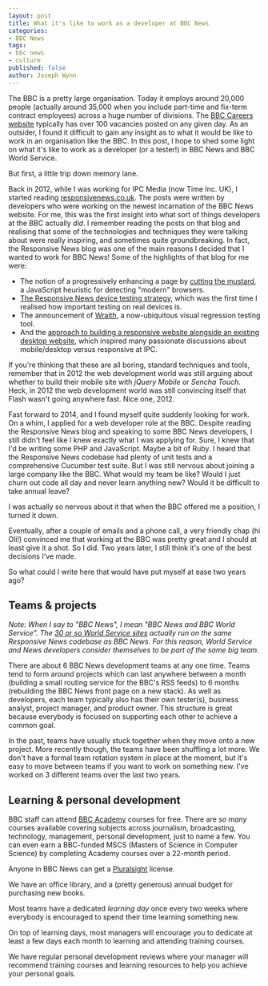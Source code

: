 ```yaml
---
layout: post
title: What it's like to work as a developer at BBC News
categories:
- BBC News
tags:
- bbc news
- culture
published: false
author: Joseph Wynn
---
```


The BBC is a pretty large organisation. Today it employs around 20,000 people (actually around 35,000 when you include part-time and fix-term contract employees) across a huge number of divisions. The [BBC Careers website](http://careerssearch.bbc.co.uk/) typically has over 100 vacancies posted on any given day. As an outsider, I found it difficult to gain any insight as to what it would be like to work in an organisation like the BBC. In this post, I hope to shed some light on what it's like to work as a developer (or a tester!) in BBC News and BBC World Service.<!--more-->

But first, a little trip down memory lane.

Back in 2012, while I was working for IPC Media (now Time Inc. UK), I started reading [responsivenews.co.uk](http://responsivenews.co.uk/). The posts were written by developers who were working on the newest incarnation of the BBC News website. For me, this was the first insight into what sort of things developers at the BBC actually _did_. I remember reading the posts on that blog and realising that some of the technologies and techniques they were talking about were really inspiring, and sometimes quite groundbreaking. In fact, the Responsive News blog was one of the main reasons I decided that I wanted to work for BBC News! Some of the highlights of that blog for me were:

 * The notion of a progressively enhancing a page by [cutting the mustard](http://responsivenews.co.uk/post/18948466399/cutting-the-mustard), a JavaScript heuristic for detecting "modern" browsers.
 * [The Responsive News device testing strategy](http://responsivenews.co.uk/post/50028612882/responsive-news-testing), which was the first time I realised how important testing on real devices is.
 * The announcement of [Wraith](http://responsivenews.co.uk/post/56884056177/wraith), a now-ubiquitous visual regression testing tool.
 * And the [approach to building a responsive website alongside an existing desktop website](http://responsivenews.co.uk/post/51567651162/response-ish-web-design), which inspired many passionate discussions about mobile/desktop versus responsive at IPC.

If you're thinking that these are all boring, standard techniques and tools, remember that in 2012 the web development world was still arguing about whether to build their mobile site with _jQuery Mobile_ or _Sencha Touch_. Heck, in 2012 the web development world was still convincing itself that Flash wasn't going anywhere fast. Nice one, 2012.

Fast forward to 2014, and I found myself quite suddenly looking for work. On a whim, I applied for a web developer role at the BBC. Despite reading the Responsive News blog and speaking to some BBC News developers, I still didn't feel like I knew exactly what I was applying for. Sure, I knew that I'd be writing some PHP and JavaScript. Maybe a bit of Ruby. I heard that the Responsive News codebase had plenty of unit tests and a comprehensive Cucumber test suite. But I was still nervous about joining a large company like the BBC. What would my team be like? Would I just churn out code all day and never learn anything new? Would it be difficult to take annual leave?

I was actually so nervous about it that when the BBC offered me a position, I turned it down.

Eventually, after a couple of emails and a phone call, a very friendly chap (hi Oli!) convinced me that working at the BBC was pretty great and I should at least give it a shot. So I did. Two years later, I still think it's one of the best decisions I've made.

So what could I write here that would have put myself at ease two years ago?

## Teams & projects

_Note: When I say to "BBC News", I mean "BBC News and BBC World Service". The [30 or so World Service sites](http://www.bbc.co.uk/ws/languages) actually run on the same Responsive News codebase as BBC News. For this reason, World Service and News developers consider themselves to be part of the same big team._

There are about 6 BBC News development teams at any one time. Teams tend to form around projects which can last anywhere between a month (building a small routing service for the BBC's RSS feeds) to 6 months (rebuilding the BBC News front page on a new stack). As well as developers, each team typically also has their own tester(s), business analyst, project manager, and product owner. This structure is great because everybody is focused on supporting each other to achieve a common goal.

In the past, teams have usually stuck together when they move onto a new project. More recently though, the teams have been shuffling a lot more. We don't have a formal team rotation system in place at the moment, but it's easy to move between teams if you want to work on something new. I've worked on 3 different teams over the last two years.

## Learning & personal development

BBC staff can attend [BBC Academy](http://www.bbc.co.uk/academy) courses for free. There are _so many_ courses available covering subjects across journalism, broadcasting, technology, management, personal development, just to name a few. You can even earn a BBC-funded MSCS (Masters of Science in Computer Science) by completing Academy courses over a 22-month period.

Anyone in BBC News can get a [Pluralsight](https://www.pluralsight.com/) license.

We have an office library, and a (pretty generous) annual budget for purchasing new books.

Most teams have a dedicated _learning day_ once every two weeks where everybody is encouraged to spend their time learning something new.

On top of learning days, most managers will encourage you to dedicate at least a few days each month to learning and attending training courses.

We have regular personal development reviews where your manager will recommend training courses and learning resources to help you achieve your personal goals.
